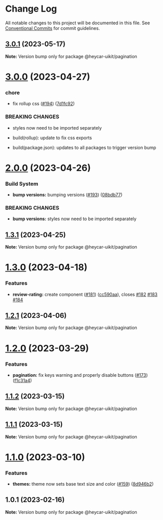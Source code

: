 # Change Log

All notable changes to this project will be documented in this file.
See [Conventional Commits](https://conventionalcommits.org) for commit guidelines.

## [3.0.1](https://github.com/hey-car/heycar-uikit/compare/@heycar-uikit/pagination@3.0.0...@heycar-uikit/pagination@3.0.1) (2023-05-17)

**Note:** Version bump only for package @heycar-uikit/pagination





# [3.0.0](https://github.com/hey-car/heycar-uikit/compare/@heycar-uikit/pagination@2.0.0...@heycar-uikit/pagination@3.0.0) (2023-04-27)


### chore

* fix rollup css ([#194](https://github.com/hey-car/heycar-uikit/issues/194)) ([7d1fc92](https://github.com/hey-car/heycar-uikit/commit/7d1fc92711ce1ee6004359e39ecb46b8b6c49204))


### BREAKING CHANGES

* styles now need to be imported separately

* build(rollup): update to fix css exports

* build(package.json): updates to all packages to trigger version bump





# [2.0.0](https://github.com/hey-car/heycar-uikit/compare/@heycar-uikit/pagination@1.3.1...@heycar-uikit/pagination@2.0.0) (2023-04-26)


### Build System

* **bump versions:** bumping versions ([#193](https://github.com/hey-car/heycar-uikit/issues/193)) ([08bdb77](https://github.com/hey-car/heycar-uikit/commit/08bdb771e58c3bbecfd370bf3df8d3e2c7b490f2))


### BREAKING CHANGES

* **bump versions:** styles now need to be imported separately





## [1.3.1](https://github.com/hey-car/heycar-uikit/compare/@heycar-uikit/pagination@1.3.0...@heycar-uikit/pagination@1.3.1) (2023-04-25)

**Note:** Version bump only for package @heycar-uikit/pagination





# [1.3.0](https://github.com/hey-car/heycar-uikit/compare/@heycar-uikit/pagination@1.2.1...@heycar-uikit/pagination@1.3.0) (2023-04-18)


### Features

* **review-rating:** create component ([#181](https://github.com/hey-car/heycar-uikit/issues/181)) ([cc590aa](https://github.com/hey-car/heycar-uikit/commit/cc590aa7b1b9a2e9bd124086ab261d21583e67a4)), closes [#182](https://github.com/hey-car/heycar-uikit/issues/182) [#183](https://github.com/hey-car/heycar-uikit/issues/183) [#184](https://github.com/hey-car/heycar-uikit/issues/184)





## [1.2.1](https://github.com/hey-car/heycar-uikit/compare/@heycar-uikit/pagination@1.2.0...@heycar-uikit/pagination@1.2.1) (2023-04-06)

**Note:** Version bump only for package @heycar-uikit/pagination





# [1.2.0](https://github.com/hey-car/heycar-uikit/compare/@heycar-uikit/pagination@1.1.2...@heycar-uikit/pagination@1.2.0) (2023-03-29)


### Features

* **pagination:** fix keys warning and properly disable buttons ([#173](https://github.com/hey-car/heycar-uikit/issues/173)) ([f1c31a4](https://github.com/hey-car/heycar-uikit/commit/f1c31a45f9bedb77829808489db8488a869169c1))





## [1.1.2](https://github.com/hey-car/heycar-uikit/compare/@heycar-uikit/pagination@1.1.1...@heycar-uikit/pagination@1.1.2) (2023-03-15)

**Note:** Version bump only for package @heycar-uikit/pagination





## [1.1.1](https://github.com/hey-car/heycar-uikit/compare/@heycar-uikit/pagination@1.1.0...@heycar-uikit/pagination@1.1.1) (2023-03-15)

**Note:** Version bump only for package @heycar-uikit/pagination





# [1.1.0](https://github.com/hey-car/heycar-uikit/compare/@heycar-uikit/pagination@1.0.1...@heycar-uikit/pagination@1.1.0) (2023-03-10)


### Features

* **themes:** theme now sets base text size and color ([#159](https://github.com/hey-car/heycar-uikit/issues/159)) ([8d946b2](https://github.com/hey-car/heycar-uikit/commit/8d946b2577426194fda0da69ff084a378395f128))





## 1.0.1 (2023-02-16)

**Note:** Version bump only for package @heycar-uikit/pagination
